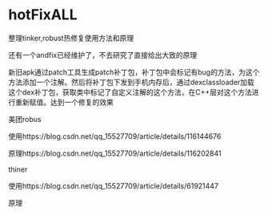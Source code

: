 # hotFixALL
整理tinker,robust热修复使用方法和原理

还有一个andfix已经维护了，不去研究了直接给出大致的原理

新旧apk通过patch工具生成patch补丁包，补丁包中会标记有bug的方法，为这个方法添加一个注解。然后将补丁包下发到手机内存后，通过dexclassloader加载这个dex补丁包，获取类中标记了自定义注解的这个方法，在C++层对这个方法进行重新赋值。达到一个修复的效果


美团robus

使用https://blog.csdn.net/qq_15527709/article/details/116144676

原理https://blog.csdn.net/qq_15527709/article/details/116202841

thiner

使用https://blog.csdn.net/qq_15527709/article/details/61921447

原理
